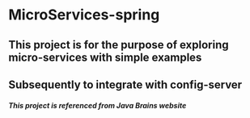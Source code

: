 # MicroServices-spring

## This project is for the purpose of exploring micro-services with simple examples


## Subsequently to integrate with config-server



##### This project is referenced from Java Brains website